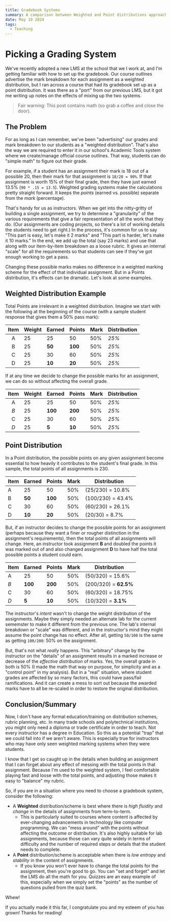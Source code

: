 ```yaml
---
title: Gradebook Systems
summary: A comparison between Weighted and Point distributions approaches to grading.
date: May 10 2024
tags:
  - Teaching
---
```

# Picking a Grading System

We've recently adopted a new LMS at the school that we I work at, and I'm getting familiar with how to set up the gradebook. Our course outlines advertise the mark breakdown for each assignment as a weighted distribution, but I ran across a course that had its gradebook set up as a point distribution. It was there as a "port" from our previous LMS, but it got me writing up notes on the effects of mixing up the two systems.

> Fair warning: This post contains math (so grab a coffee and close the door).

## The Problem

For as long as I can remember, we've been "advertising" our grades and mark breakdown to our students as a "weighted distribution". That's also the way we are required to enter it in our school's Academic Tools system where we create/manage official course outlines. That way, students can do "simple math" to figure out their grade.

For example, if a student has an assignment their mark is 18 out of a possible 20, then their mark for that assignment is `18/20 = 90%`. If that assignment is worth 15% of their final grade, then they have just earned 13.5% (`90 * .15 = 13.5`). Weighted grading systems make the calculations pretty straight forward. It keeps the *points* (earned vs. possible) separate from the *mark* (percentage).

That's handy for us as instructors. When we get into the nitty-gritty of building a single assignment, we try to determine a "granularity" of the various requirements that give a fair representation of all the work that they do. (Our assignments are coding projects, so there's a lot of working details the students need to get right.) In the process, it's common for us to say "This part is easy, let's make it 2 marks" and "This part is harder, let's make it 10 marks." In the end, we add up the total (say 23 marks) and use that along with our item-by-item breakdown as a loose rubric. It gives an internal "scale" for all the requirements so that students can see if they've got enough working to get a pass.

Changing these possible marks makes no difference in a weighted marking scheme for the effect of that individual assignment. But in a Points distribution, it's effects can be dramatic. Let's look at some examples.

## Weighted Distribution Example

Total Points are irrelevant in a weighted distribution. Imagine we start with the following at the beginning of the course (with a sample student response that gives them a 50% pass mark):

| Item | Weight  | Earned | Points | Mark | Distribution |
| :--: | --- | --- | --- | --- | -- |
|   A  | 25 | 25 | 50 | 50% | *25%* |
|   B  | 25 | **50** | **100** | 50% | *25%* |
|   C  | 25 | 30 |  60 | 50% | *25%* |
|   D  | 25 | **10** |  **20**  | 50% | *25%* |

If at any time we decide to change the possible marks for an assignment, we can do so without affecting the overall grade.

| Item | Weight  | Earned | Points | Mark | Distribution |
| :--: | --- | --- | --- | --- |  --- |
|  A   | 25 | 25 | 50 | 50% | *25%* |
| *B*  | 25 | **100** | **200** | 50% | *25%* |
|  C   | 25 | 30 | 60 | 50% | *25%* |
| *D*  | 25 | **5** |  **10**  | 50% | *25%* |


## Point Distribution

In a Point distribution, the possible points on any given assignment become essential to how heavily it contributes to the student's final grade. In this sample, the total points of all assignments is 230.

| Item | Earned | Points | Mark | Distribution  |
| ---  | --- | --- | --- | --- |
|   A  | 25 | 50 | 50% | (25/230) = 10.8% |
|   B  | **50** | **100** | 50% | (100/230) = 43.4% |
|   C  | 30 |  60 | 50% | (60/230) = 26.1% |
|   D  | **10** |  **20**  | 50% | (20/30) = 8.7% |

But, if an instructor decides to change the possible points for an assignment (perhaps because they want a finer or rougher distinction in the assignment's requirements), then the total points of all assignments will change. Here, an instructor took assignment **B** and doubled the points it was marked out of and also changed assignment **D** to have half the total possible points a student could earn.

| Item | Earned | Points | Mark | Distribution  |
| ---  | --- | --- | --- | --- |
|   A  | 25 | 50 | 50% | (50/320) = 15.6% |
|  *B* | **100** | **200** | 50% | (200/320) = **62.5%** |
|   C  | 30 |  60 | 50% | (60/320) = 18.75% |
|  *D* | **5** |  **10**  | 50% | (10/320) = **3.1%** |

The instructor's *intent* wasn't to change the weight distribution of the assignments. Maybe they simply needed an alternate lab for the current sememster to make it different from the previous one. The lab's internal breakdown or "scale" was different, and in the instructor's mind they might assume the point change has no effect. After all, getting `50/100` is the same as getting `100/200`: 50% on the assignment.

But, that's not what *really* happens. This "arbitrary" change by the instructor on the "details" of an assignment results in a marked increase or decrease of the *effective distribution* of marks. Yes, the overall grade in both is 50% (I made the math that way on purpose, for simplicity and as a "control point" in my analysis). But in a "real" situation, where student grades are affected by so many factors, this could have pass/fail ramifications. And it can create a mess to sort out because the awarded marks have to all be re-scaled in order to restore the original distribution.


## Conclusion/Summary

Now, I don't have any formal education/training on distribution schemes, rubric planning, etc. In many trade schools and polytechnical institutions, you might only need a diploma or trade certificate in order to teach. Not every instructor has a degree in Education. So this as a potential "trap" that we could fall into if we aren't aware. This is especially true for instructors who may have only seen weighted marking systems when they were students.

I know that I get so caught up in the details when building an assignment that I can forget about any effect of messing with the total points in that assignment. Because I'm used to the weighted system, I feel comfortable playing fast and loose with the total points, and adjusting those makes it easy to "balance" my rubric.

So, if you are in a situation where you need to choose a gradebook system, consider the following:

- A **Weighted** distribution/scheme is best where there is *high fluidity* and *change* in the details of assignments from term-to-term.
  - This is particularly suited to courses where content is affected by ever-changing advancements in technology like computer programming. We can "mess around" with the points without affecting the outcome or distribution. It's also highly suitable for lab assignments, because those can vary quite widely in terms of difficulty and the number of required steps or details that the student needs to complete.
- A **Point** distribution/scheme is acceptable when there is *low entropy* and *stability* in the content of assignments.
  - If you know you won't ever have to change the total points for the assignment, then you're good to go. You can "set and forget" and let the LMS do all the math for you. Quizzes are an easy example of this, especially when we simply set the "points" as the number of questions pulled from the quiz bank.


Whew!

If you actually made it this far, I congratulate you and my esteem of you has grown! Thanks for reading!
